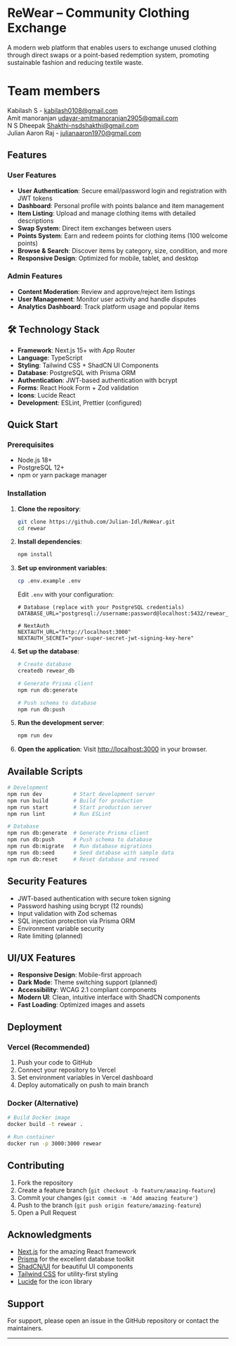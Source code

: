# ReWear – Community Clothing Exchange

A modern web platform that enables users to exchange unused clothing through direct swaps or a point-based redemption system, promoting sustainable fashion and reducing textile waste.

# Team members
Kabilash S - kabilash0108@gmail.com 
<br>
Amit manoranjan udayar-amitmanoranjan2905@gmail.com
<br>
N S Dheepak Shakthi-nsdshakthi@gmail.com
<br>
Julian Aaron Raj - julianaaron1970@gmail.com
##  Features

### User Features
- **User Authentication**: Secure email/password login and registration with JWT tokens
- **Dashboard**: Personal profile with points balance and item management
- **Item Listing**: Upload and manage clothing items with detailed descriptions
- **Swap System**: Direct item exchanges between users
- **Points System**: Earn and redeem points for clothing items (100 welcome points)
- **Browse & Search**: Discover items by category, size, condition, and more
- **Responsive Design**: Optimized for mobile, tablet, and desktop

### Admin Features
- **Content Moderation**: Review and approve/reject item listings
- **User Management**: Monitor user activity and handle disputes
- **Analytics Dashboard**: Track platform usage and popular items

## 🛠 Technology Stack

- **Framework**: Next.js 15+ with App Router
- **Language**: TypeScript
- **Styling**: Tailwind CSS + ShadCN UI Components
- **Database**: PostgreSQL with Prisma ORM
- **Authentication**: JWT-based authentication with bcrypt
- **Forms**: React Hook Form + Zod validation
- **Icons**: Lucide React
- **Development**: ESLint, Prettier (configured)

## Quick Start

### Prerequisites

- Node.js 18+ 
- PostgreSQL 12+
- npm or yarn package manager

### Installation

1. **Clone the repository**:
   ```bash
   git clone https://github.com/Julian-Idl/ReWear.git
   cd rewear
   ```

2. **Install dependencies**:
   ```bash
   npm install
   ```

3. **Set up environment variables**:
   ```bash
   cp .env.example .env
   ```
   
   Edit `.env` with your configuration:
   ```env
   # Database (replace with your PostgreSQL credentials)
   DATABASE_URL="postgresql://username:password@localhost:5432/rewear_db"
   
   # NextAuth
   NEXTAUTH_URL="http://localhost:3000"
   NEXTAUTH_SECRET="your-super-secret-jwt-signing-key-here"
   ```

4. **Set up the database**:
   ```bash
   # Create database 
   createdb rewear_db
   
   # Generate Prisma client
   npm run db:generate
   
   # Push schema to database
   npm run db:push
   ```

5. **Run the development server**:
   ```bash
   npm run dev
   ```

6. **Open the application**:
   Visit [http://localhost:3000](http://localhost:3000) in your browser.


## Available Scripts

```bash
# Development
npm run dev          # Start development server
npm run build        # Build for production
npm run start        # Start production server
npm run lint         # Run ESLint

# Database
npm run db:generate  # Generate Prisma client
npm run db:push      # Push schema to database
npm run db:migrate   # Run database migrations
npm run db:seed      # Seed database with sample data
npm run db:reset     # Reset database and reseed
```


## Security Features

- JWT-based authentication with secure token signing
- Password hashing using bcrypt (12 rounds)
- Input validation with Zod schemas
- SQL injection protection via Prisma ORM
- Environment variable security
- Rate limiting (planned)

## UI/UX Features

- **Responsive Design**: Mobile-first approach
- **Dark Mode**: Theme switching support (planned)
- **Accessibility**: WCAG 2.1 compliant components
- **Modern UI**: Clean, intuitive interface with ShadCN components
- **Fast Loading**: Optimized images and assets

## Deployment

### Vercel (Recommended)

1. Push your code to GitHub
2. Connect your repository to Vercel
3. Set environment variables in Vercel dashboard
4. Deploy automatically on push to main branch

### Docker (Alternative)

```bash
# Build Docker image
docker build -t rewear .

# Run container
docker run -p 3000:3000 rewear
```

## Contributing

1. Fork the repository
2. Create a feature branch (`git checkout -b feature/amazing-feature`)
3. Commit your changes (`git commit -m 'Add amazing feature'`)
4. Push to the branch (`git push origin feature/amazing-feature`)
5. Open a Pull Request

## Acknowledgments

- [Next.js](https://nextjs.org) for the amazing React framework
- [Prisma](https://prisma.io) for the excellent database toolkit
- [ShadCN/UI](https://ui.shadcn.com) for beautiful UI components
- [Tailwind CSS](https://tailwindcss.com) for utility-first styling
- [Lucide](https://lucide.dev) for the icon library

## Support

For support, please open an issue in the GitHub repository or contact the maintainers.

---

